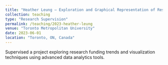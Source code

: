 ```yaml
---
title: "Heather Leung — Exploration and Graphical Representation of Research Funding Trends in Canada Through Advanced Data Analysis Techniques"
collection: teaching
type: "Research Supervision"
permalink: /teaching/2023-heather-leung
venue: "Toronto Metropolitan University"
date: 2023-06-01
location: "Toronto, ON, Canada"
---
```

Supervised a project exploring research funding trends and visualization techniques using advanced data analytics tools.
